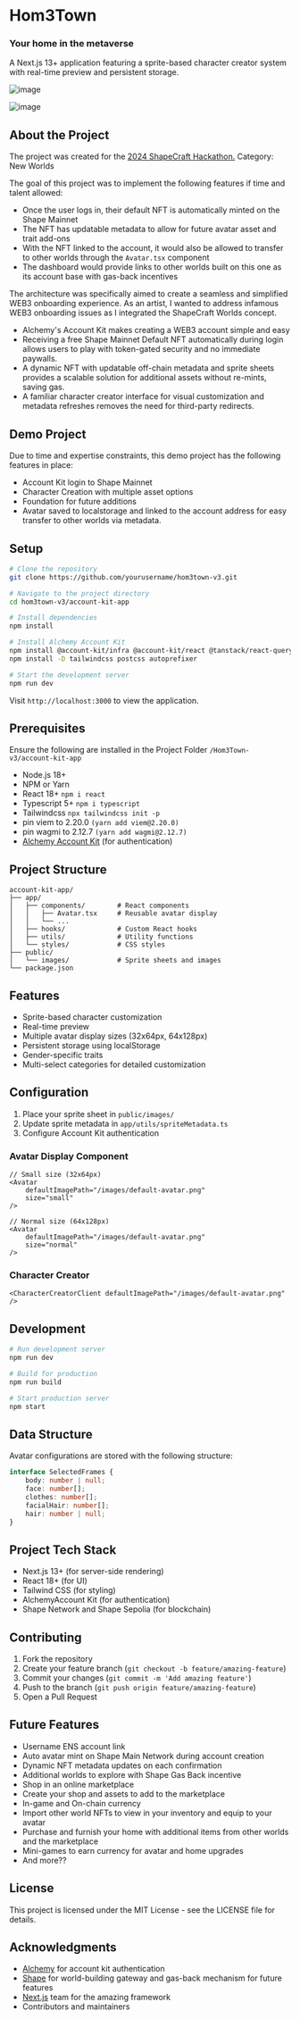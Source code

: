 # Hom3Town
### Your home in the metaverse

A Next.js 13+ application featuring a sprite-based character creator system with real-time preview and persistent storage.

![image](https://github.com/user-attachments/assets/c91169eb-2dc8-4f33-b9b9-09ba425e91e2)

![image](https://github.com/user-attachments/assets/c5bb9c08-0249-43fc-8295-1e517a47822f)


## About the Project
The project was created for the [2024 ShapeCraft Hackathon.](https://shape.network/shapecraft)
Category: New Worlds

The goal of this project was to implement the following features if time and talent allowed: 
- Once the user logs in, their default NFT is automatically minted on the Shape Mainnet
- The NFT has updatable metadata to allow for future avatar asset and trait add-ons
- With the NFT linked to the account, it would also be allowed to transfer to other worlds through the `Avatar.tsx` component
- The dashboard would provide links to other worlds built on this one as its account base with gas-back incentives

The architecture was specifically aimed to create a seamless and simplified WEB3 onboarding experience. 
As an artist, I wanted to address infamous WEB3 onboarding issues as I integrated the ShapeCraft Worlds concept.  
- Alchemy's Account Kit makes creating a WEB3 account simple and easy
- Receiving a free Shape Mainnet Default NFT automatically during login allows users to play with token-gated security and no immediate paywalls.
- A dynamic NFT with updatable off-chain metadata and sprite sheets provides a scalable solution for additional assets without re-mints, saving gas. 
- A familiar character creator interface for visual customization and metadata refreshes removes the need for third-party redirects. 

## Demo Project 
Due to time and expertise constraints, this demo project has the following features in place:
- Account Kit login to Shape Mainnet 
- Character Creation with multiple asset options
- Foundation for future additions
- Avatar saved to localstorage and linked to the account address for easy transfer to other worlds via metadata. 

## Setup

```bash
# Clone the repository
git clone https://github.com/yourusername/hom3town-v3.git

# Navigate to the project directory
cd hom3town-v3/account-kit-app

# Install dependencies
npm install

# Install Alchemy Account Kit
npm install @account-kit/infra @account-kit/react @tanstack/react-query
npm install -D tailwindcss postcss autoprefixer

# Start the development server
npm run dev
```

Visit `http://localhost:3000` to view the application.

## Prerequisites
Ensure the following are installed in the Project Folder `/Hom3Town-v3/account-kit-app`

- Node.js 18+
- NPM or Yarn
- React 18+ `npm i react`
- Typescript 5+ `npm i typescript`
- Tailwindcss `npx tailwindcss init -p`   
- pin viem to 2.20.0 `(yarn add viem@2.20.0)`
- pin wagmi to 2.12.7 `(yarn add wagmi@2.12.7)`
- [Alchemy Account Kit](https://accountkit.alchemy.com/react/quickstart#existing-project) (for authentication)

## Project Structure

```
account-kit-app/
├── app/
│   ├── components/        # React components
│   │   ├── Avatar.tsx     # Reusable avatar display
│   │   └── ...
│   ├── hooks/             # Custom React hooks
│   ├── utils/             # Utility functions
│   └── styles/            # CSS styles
├── public/
│   └── images/            # Sprite sheets and images
└── package.json
```

## Features

- Sprite-based character customization
- Real-time preview
- Multiple avatar display sizes (32x64px, 64x128px)
- Persistent storage using localStorage
- Gender-specific traits
- Multi-select categories for detailed customization

## Configuration

1. Place your sprite sheet in `public/images/`
2. Update sprite metadata in `app/utils/spriteMetadata.ts`
3. Configure Account Kit authentication

### Avatar Display Component
```tsx
// Small size (32x64px)
<Avatar 
    defaultImagePath="/images/default-avatar.png"
    size="small"
/>

// Normal size (64x128px)
<Avatar 
    defaultImagePath="/images/default-avatar.png"
    size="normal"
/>
```

### Character Creator
```tsx
<CharacterCreatorClient defaultImagePath="/images/default-avatar.png" />
```

## Development

```bash
# Run development server
npm run dev

# Build for production
npm run build

# Start production server
npm start
```

## Data Structure

Avatar configurations are stored with the following structure:
```typescript
interface SelectedFrames {
    body: number | null;
    face: number[];
    clothes: number[];
    facialHair: number[];
    hair: number | null;
}
```

## Project Tech Stack

- Next.js 13+ (for server-side rendering)
- React 18+ (for UI)
- Tailwind CSS (for styling)
- AlchemyAccount Kit (for authentication)
- Shape Network and Shape Sepolia (for blockchain)

## Contributing

1. Fork the repository
2. Create your feature branch (`git checkout -b feature/amazing-feature`)
3. Commit your changes (`git commit -m 'Add amazing feature'`)
4. Push to the branch (`git push origin feature/amazing-feature`)
5. Open a Pull Request

## Future Features
- Username ENS account link
- Auto avatar mint on Shape Main Network during account creation
- Dynamic NFT metadata updates on each confirmation
- Additional worlds to explore with Shape Gas Back incentive
- Shop in an online marketplace
- Create your shop and assets to add to the marketplace
- In-game and On-chain currency
- Import other world NFTs to view in your inventory and equip to your avatar
- Purchase and furnish your home with additional items from other worlds and the marketplace
- Mini-games to earn currency for avatar and home upgrades
- And more??

## License

This project is licensed under the MIT License - see the LICENSE file for details.

## Acknowledgments

- [Alchemy](https://www.alchemy.com/) for account kit authentication
- [Shape](https://shape.network/) for world-building gateway and gas-back mechanism for future features
- [Next.js](https://nextjs.org/) team for the amazing framework
- Contributors and maintainers
